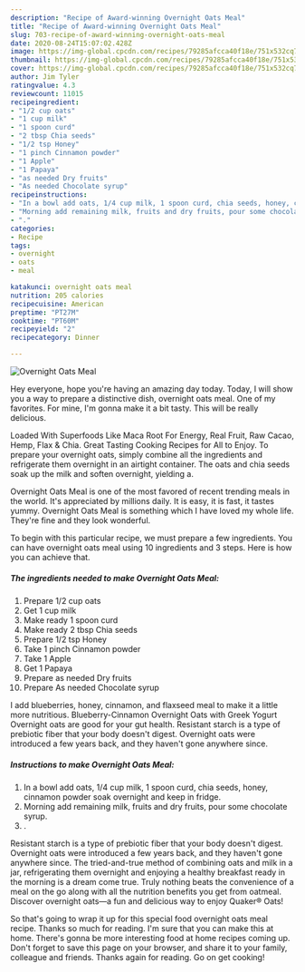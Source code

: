```yaml
---
description: "Recipe of Award-winning Overnight Oats Meal"
title: "Recipe of Award-winning Overnight Oats Meal"
slug: 703-recipe-of-award-winning-overnight-oats-meal
date: 2020-08-24T15:07:02.428Z
image: https://img-global.cpcdn.com/recipes/79285afcca40f18e/751x532cq70/overnight-oats-meal-recipe-main-photo.jpg
thumbnail: https://img-global.cpcdn.com/recipes/79285afcca40f18e/751x532cq70/overnight-oats-meal-recipe-main-photo.jpg
cover: https://img-global.cpcdn.com/recipes/79285afcca40f18e/751x532cq70/overnight-oats-meal-recipe-main-photo.jpg
author: Jim Tyler
ratingvalue: 4.3
reviewcount: 11015
recipeingredient:
- "1/2 cup oats"
- "1 cup milk"
- "1 spoon curd"
- "2 tbsp Chia seeds"
- "1/2 tsp Honey"
- "1 pinch Cinnamon powder"
- "1 Apple"
- "1 Papaya"
- "as needed Dry fruits"
- "As needed Chocolate syrup"
recipeinstructions:
- "In a bowl add oats, 1/4 cup milk, 1 spoon curd, chia seeds, honey, cinnamon powder soak overnight and keep in fridge."
- "Morning add remaining milk, fruits and dry fruits, pour some chocolate syrup."
- "."
categories:
- Recipe
tags:
- overnight
- oats
- meal

katakunci: overnight oats meal 
nutrition: 205 calories
recipecuisine: American
preptime: "PT27M"
cooktime: "PT60M"
recipeyield: "2"
recipecategory: Dinner

---
```



![Overnight Oats Meal](https://img-global.cpcdn.com/recipes/79285afcca40f18e/751x532cq70/overnight-oats-meal-recipe-main-photo.jpg)

Hey everyone, hope you're having an amazing day today. Today, I will show you a way to prepare a distinctive dish, overnight oats meal. One of my favorites. For mine, I'm gonna make it a bit tasty. This will be really delicious.

Loaded With Superfoods Like Maca Root For Energy, Real Fruit, Raw Cacao, Hemp, Flax &amp; Chia. Great Tasting Cooking Recipes for All to Enjoy. To prepare your overnight oats, simply combine all the ingredients and refrigerate them overnight in an airtight container. The oats and chia seeds soak up the milk and soften overnight, yielding a.

Overnight Oats Meal is one of the most favored of recent trending meals in the world. It's appreciated by millions daily. It is easy, it is fast, it tastes yummy. Overnight Oats Meal is something which I have loved my whole life. They're fine and they look wonderful.


To begin with this particular recipe, we must prepare a few ingredients. You can have overnight oats meal using 10 ingredients and 3 steps. Here is how you can achieve that.

<!--inarticleads1-->

##### The ingredients needed to make Overnight Oats Meal:

1. Prepare 1/2 cup oats
1. Get 1 cup milk
1. Make ready 1 spoon curd
1. Make ready 2 tbsp Chia seeds
1. Prepare 1/2 tsp Honey
1. Take 1 pinch Cinnamon powder
1. Take 1 Apple
1. Get 1 Papaya
1. Prepare as needed Dry fruits
1. Prepare As needed Chocolate syrup


I add blueberries, honey, cinnamon, and flaxseed meal to make it a little more nutritious. Blueberry-Cinnamon Overnight Oats with Greek Yogurt Overnight oats are good for your gut health. Resistant starch is a type of prebiotic fiber that your body doesn&#39;t digest. Overnight oats were introduced a few years back, and they haven&#39;t gone anywhere since. 

<!--inarticleads2-->

##### Instructions to make Overnight Oats Meal:

1. In a bowl add oats, 1/4 cup milk, 1 spoon curd, chia seeds, honey, cinnamon powder soak overnight and keep in fridge.
1. Morning add remaining milk, fruits and dry fruits, pour some chocolate syrup.
1. .


Resistant starch is a type of prebiotic fiber that your body doesn&#39;t digest. Overnight oats were introduced a few years back, and they haven&#39;t gone anywhere since. The tried-and-true method of combining oats and milk in a jar, refrigerating them overnight and enjoying a healthy breakfast ready in the morning is a dream come true. Truly nothing beats the convenience of a meal on the go along with all the nutrition benefits you get from oatmeal. Discover overnight oats—a fun and delicious way to enjoy Quaker® Oats! 

So that's going to wrap it up for this special food overnight oats meal recipe. Thanks so much for reading. I'm sure that you can make this at home. There's gonna be more interesting food at home recipes coming up. Don't forget to save this page on your browser, and share it to your family, colleague and friends. Thanks again for reading. Go on get cooking!

